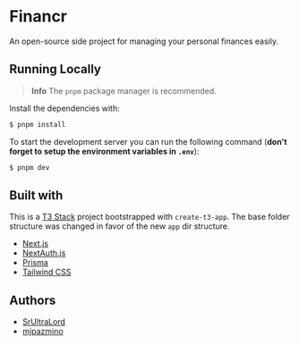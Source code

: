 # Financr

An open-source side project for managing your personal finances easily.

## Running Locally

> **Info**
> The `pnpm` package manager is recommended.

Install the dependencies with:

```bash
$ pnpm install
```

To start the development server you can run the following command
(**don't forget to setup the environment variables in `.env`**):

```bash
$ pnpm dev
```

## Built with

This is a [T3 Stack](https://create.t3.gg/) project bootstrapped with `create-t3-app`.
The base folder structure was changed in favor of the new `app` dir structure.

- [Next.js](https://nextjs.org)
- [NextAuth.js](https://next-auth.js.org)
- [Prisma](https://prisma.io)
- [Tailwind CSS](https://tailwindcss.com)

## Authors

- [SrUltraLord](https://github.com/SrUltraLord)
- [mjpazmino](https://github.com/mjpazmino)
